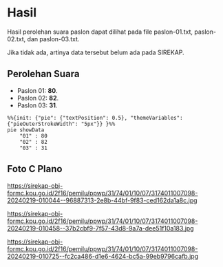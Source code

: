 # Hasil

Hasil perolehan suara paslon dapat dilihat pada file paslon-01.txt, paslon-02.txt, dan paslon-03.txt.

Jika tidak ada, artinya data tersebut belum ada pada SIREKAP.

## Perolehan Suara

 * Paslon 01: **80**.
 * Paslon 02: **82**.
 * Paslon 03: **31**.

```mermaid
%%{init: {"pie": {"textPosition": 0.5}, "themeVariables": {"pieOuterStrokeWidth": "5px"}} }%%
pie showData
    "01" : 80
    "02" : 82
    "03" : 31
```
## Foto C Plano

https://sirekap-obj-formc.kpu.go.id/2f16/pemilu/ppwp/31/74/01/10/07/3174011007098-20240219-010044--96887313-2e8b-44bf-9f83-ced162da1a8c.jpg

https://sirekap-obj-formc.kpu.go.id/2f16/pemilu/ppwp/31/74/01/10/07/3174011007098-20240219-010458--37b2cbf9-7f57-43d8-9a7a-dee51f10a183.jpg

https://sirekap-obj-formc.kpu.go.id/2f16/pemilu/ppwp/31/74/01/10/07/3174011007098-20240219-010725--fc2ca486-d1e6-4624-bc5a-99eb9796cafb.jpg
